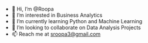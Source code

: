 - 👋 Hi, I’m @Roopa
- 👀 I’m interested in Business Analytics
- 🌱 I’m currently learning Python and Machine Learning
- 💞️ I’m looking to collaborate on Data Analysis Projects
- 📫 Reach me at sroopa3@gmail.com

<!---
RoopaS/RoopaS is a ✨ special ✨ repository because its `README.md` (this file) appears on your GitHub profile.
You can click the Preview link to take a look at your changes.
--->
